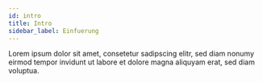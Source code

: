 ```yaml
---
id: intro
title: Intro
sidebar_label: Einfuerung
---
```


Lorem ipsum dolor sit amet, consetetur sadipscing elitr, sed diam nonumy eirmod tempor invidunt ut labore
et dolore magna aliquyam erat, sed diam voluptua.

